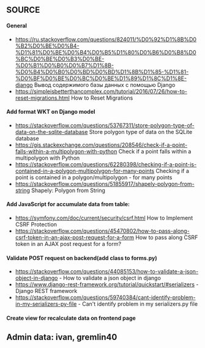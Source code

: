 ## SOURCE
#### General
- https://ru.stackoverflow.com/questions/824011/%D0%92%D1%8B%D0%B2%D0%BE%D0%B4-%D1%81%D0%BE%D0%B4%D0%B5%D1%80%D0%B6%D0%B8%D0%BC%D0%BE%D0%B3%D0%BE-%D0%B1%D0%B0%D0%B7%D1%8B-%D0%B4%D0%B0%D0%BD%D0%BD%D1%8B%D1%85-%D1%81-%D0%BF%D0%BE%D0%BC%D0%BE%D1%89%D1%8C%D1%8E-django 
Вывод содержимого базы данных с помощью Django
- https://simpleisbetterthancomplex.com/tutorial/2016/07/26/how-to-reset-migrations.html How to Reset Migrations
#### Add format WKT on Django model
- https://stackoverflow.com/questions/53767311/store-polygon-type-of-data-on-the-sqlite-database
Store polygon type of data on the SQLite database
- https://gis.stackexchange.com/questions/208546/check-if-a-point-falls-within-a-multipolygon-with-python
Check if a point falls within a multipolygon with Python
- https://stackoverflow.com/questions/62280398/checking-if-a-point-is-contained-in-a-polygon-multipolygon-for-many-points
Checking if a point is contained in a polygon/multipolygon - for many points
- https://stackoverflow.com/questions/51855917/shapely-polygon-from-string
Shapely: Polygon from String

#### Add JavaScript for accumulate data from table:
- https://symfony.com/doc/current/security/csrf.html How to Implement CSRF Protection
- https://stackoverflow.com/questions/45470802/how-to-pass-along-csrf-token-in-an-ajax-post-request-for-a-form How to pass along CSRF token in an AJAX post request for a form?

#### Validate POST request on backend(add class to forms.py)
- https://stackoverflow.com/questions/44085153/how-to-validate-a-json-object-in-django - How to validate a json object in django
- https://www.django-rest-framework.org/tutorial/quickstart/#serializers - Django REST framework
- https://stackoverflow.com/questions/59740384/cant-identify-problem-in-my-serializers-py-file - Can't identify problem in my serializers.py file

#### Create view for recalculate data on frontend page

## Admin data: ivan, gremlin40